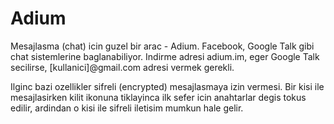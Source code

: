 # Adium

Mesajlasma (chat) icin guzel bir arac - Adium. Facebook, Google Talk
gibi chat sistemlerine baglanabiliyor. Indirme adresi adium.im, eger
Google Talk secilirse, [kullanici]@gmail.com adresi vermek gerekli.

Ilginc bazi ozellikler sifreli (encrypted) mesajlasmaya izin
vermesi. Bir kisi ile mesajlasirken kilit ikonuna tiklayinca ilk sefer
icin anahtarlar degis tokus edilir, ardindan o kisi ile sifreli
iletisim mumkun hale gelir.







